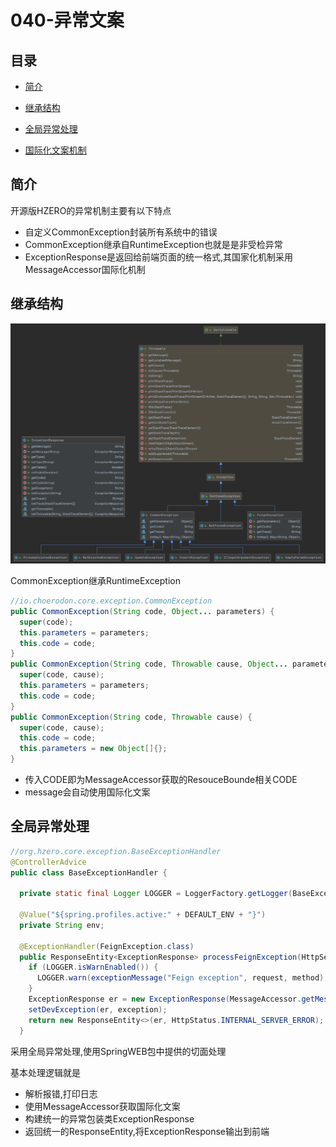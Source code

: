 # 040-异常文案

## 目录

- [简介](#简介)

- [继承结构](#继承结构)

- [全局异常处理](#全局异常处理)

- [国际化文案机制](#国际化文案)

## 简介

开源版HZERO的异常机制主要有以下特点

- 自定义CommonException封装所有系统中的错误
- CommonException继承自RuntimeException也就是是非受检异常
- ExceptionResponse是返回给前端页面的统一格式,其国家化机制采用MessageAccessor国际化机制

## 继承结构

![image-20201129220615586](../../assets/image-20201129220615586.png)

CommonException继承RuntimeException

```java
//io.choerodon.core.exception.CommonException
public CommonException(String code, Object... parameters) {
  super(code);
  this.parameters = parameters;
  this.code = code;
}
public CommonException(String code, Throwable cause, Object... parameters) {
  super(code, cause);
  this.parameters = parameters;
  this.code = code;
}
public CommonException(String code, Throwable cause) {
  super(code, cause);
  this.code = code;
  this.parameters = new Object[]{};
}

```

- 传入CODE即为MessageAccessor获取的ResouceBounde相关CODE
- message会自动使用国际化文案

## 全局异常处理

```java
//org.hzero.core.exception.BaseExceptionHandler
@ControllerAdvice
public class BaseExceptionHandler {

  private static final Logger LOGGER = LoggerFactory.getLogger(BaseExceptionHandler.class);

  @Value("${spring.profiles.active:" + DEFAULT_ENV + "}")
  private String env;

  @ExceptionHandler(FeignException.class)
  public ResponseEntity<ExceptionResponse> processFeignException(HttpServletRequest request, HandlerMethod method, FeignException exception) {
    if (LOGGER.isWarnEnabled()) {
      LOGGER.warn(exceptionMessage("Feign exception", request, method), exception);
    }
    ExceptionResponse er = new ExceptionResponse(MessageAccessor.getMessage(exception.getCode(), exception.getParameters()));
    setDevException(er, exception);
    return new ResponseEntity<>(er, HttpStatus.INTERNAL_SERVER_ERROR);
  }
```

采用全局异常处理,使用SpringWEB包中提供的切面处理

基本处理逻辑就是

- 解析报错,打印日志
- 使用MessageAccessor获取国际化文案
- 构建统一的异常包装类ExceptionResponse
- 返回统一的ResponseEntity,将ExceptionResponse输出到前端